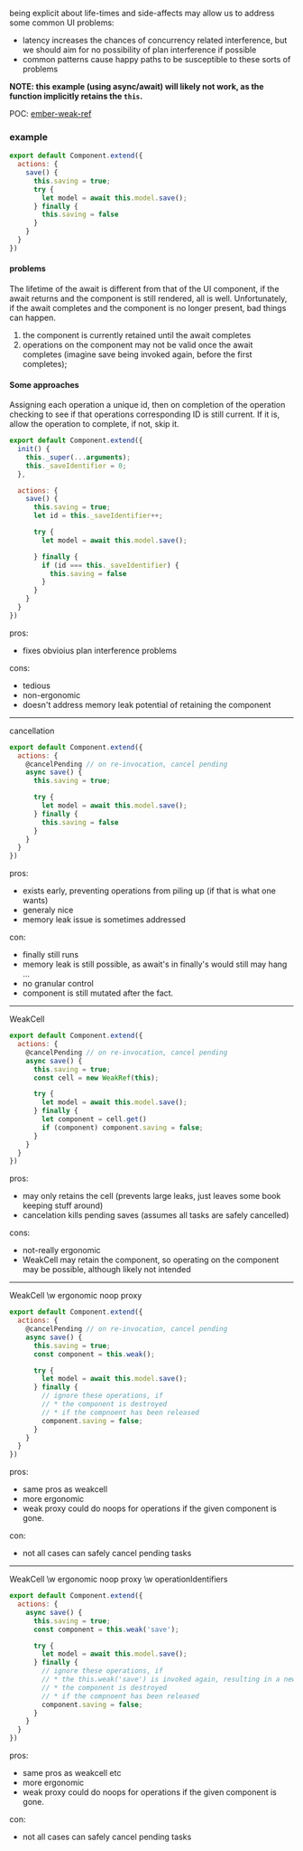 being explicit about life-times and side-affects may allow us to address some common UI problems:

* latency increases the chances of concurrency related interference, but we
  should aim for no possibility of plan interference if possible
* common patterns cause happy paths to be susceptible to these sorts of
  problems

**NOTE: this example (using async/await) will likely not work, as the function
implicitly retains the `this`.**

POC: [ember-weak-ref](https://github.com/stefanpenner/ember-weak-ref)

### example

```js
export default Component.extend({
  actions: {
    save() {
      this.saving = true;
      try {
        let model = await this.model.save();
      } finally {
        this.saving = false
      }
    }
  }
})
```

#### problems

The lifetime of the await is different from that of the UI component, if the
await returns and the component is still rendered, all is well. Unfortunately,
if the await completes and the component is no longer present, bad things can happen.

1. the component is currently retained until the await completes
2. operations on the component may not be valid once the await completes (imagine save being invoked again, before the first completes);


#### Some approaches

Assigning each operation a unique id, then on completion of the operation
checking to see if that operations corresponding ID is still current. If it is,
allow the operation to complete, if not, skip it.

```js
export default Component.extend({
  init() {
    this._super(...arguments);
    this._saveIdentifier = 0;
  },

  actions: {
    save() {
      this.saving = true;
      let id = this._saveIdentifier++;

      try {
        let model = await this.model.save();

      } finally {
        if (id === this._saveIdentifier) {
          this.saving = false
        }
      }
    }
  }
})
```

pros:

* fixes obvioius plan interference problems

cons:

* tedious
* non-ergonomic
* doesn't address memory leak potential of retaining the component


-----------------

cancellation

```js
export default Component.extend({
  actions: {
    @cancelPending // on re-invocation, cancel pending
    async save() {
      this.saving = true;

      try {
        let model = await this.model.save();
      } finally {
        this.saving = false
      }
    }
  }
})
```

pros:

* exists early, preventing operations from piling up (if that is what one wants)
* generaly nice
* memory leak issue is sometimes addressed

con:

* finally still runs
* memory leak is still possible, as await's in finally's would still may hang ...
* no granular control
* component is still mutated after the fact.

-------

WeakCell

```js
export default Component.extend({
  actions: {
    @cancelPending // on re-invocation, cancel pending
    async save() {
      this.saving = true;
      const cell = new WeakRef(this);

      try {
        let model = await this.model.save();
      } finally {
        let component = cell.get()
        if (component) component.saving = false;
      }
    }
  }
})
```

pros:

* may only retains the cell (prevents large leaks, just leaves some book
  keeping stuff around)
* cancelation kills pending saves (assumes all tasks are safely cancelled)

cons:

* not-really ergonomic
* WeakCell may retain the component, so operating on the component may be
  possible, although likely not intended

--------

WeakCell \w ergonomic noop proxy

```js
export default Component.extend({
  actions: {
    @cancelPending // on re-invocation, cancel pending
    async save() {
      this.saving = true;
      const component = this.weak();

      try {
        let model = await this.model.save();
      } finally {
        // ignore these operations, if
        // * the component is destroyed
        // * if the compnoent has been released
        component.saving = false;
      }
    }
  }
})
```


pros:

* same pros as weakcell
* more ergonomic
* weak proxy could do noops for operations if the given component is gone.

con:

* not all cases can safely cancel pending tasks


---------------


WeakCell \w ergonomic noop proxy \w operationIdentifiers

```js
export default Component.extend({
  actions: {
    async save() {
      this.saving = true;
      const component = this.weak('save');

      try {
        let model = await this.model.save();
      } finally {
        // ignore these operations, if
        // * the this.weak('save') is invoked again, resulting in a new operation id
        // * the component is destroyed
        // * if the compnoent has been released
        component.saving = false;
      }
    }
  }
})
```


pros:

* same pros as weakcell etc
* more ergonomic
* weak proxy could do noops for operations if the given component is gone.

con:

* not all cases can safely cancel pending tasks


